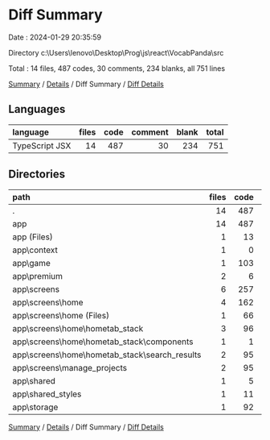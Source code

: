 # Diff Summary

Date : 2024-01-29 20:35:59

Directory c:\\Users\\lenovo\\Desktop\\Prog\\js\\react\\VocabPanda\\src

Total : 14 files,  487 codes, 30 comments, 234 blanks, all 751 lines

[Summary](results.md) / [Details](details.md) / Diff Summary / [Diff Details](diff-details.md)

## Languages
| language | files | code | comment | blank | total |
| :--- | ---: | ---: | ---: | ---: | ---: |
| TypeScript JSX | 14 | 487 | 30 | 234 | 751 |

## Directories
| path | files | code | comment | blank | total |
| :--- | ---: | ---: | ---: | ---: | ---: |
| . | 14 | 487 | 30 | 234 | 751 |
| app | 14 | 487 | 30 | 234 | 751 |
| app (Files) | 1 | 13 | 3 | 5 | 21 |
| app\\context | 1 | 0 | 1 | 1 | 2 |
| app\\game | 1 | 103 | 6 | 76 | 185 |
| app\\premium | 2 | 6 | 0 | 0 | 6 |
| app\\screens | 6 | 257 | 18 | 105 | 380 |
| app\\screens\\home | 4 | 162 | 12 | 80 | 254 |
| app\\screens\\home (Files) | 1 | 66 | 6 | 53 | 125 |
| app\\screens\\home\\hometab_stack | 3 | 96 | 6 | 27 | 129 |
| app\\screens\\home\\hometab_stack\\components | 1 | 1 | 0 | 0 | 1 |
| app\\screens\\home\\hometab_stack\\search_results | 2 | 95 | 6 | 27 | 128 |
| app\\screens\\manage_projects | 2 | 95 | 6 | 25 | 126 |
| app\\shared | 1 | 5 | 0 | 0 | 5 |
| app\\shared_styles | 1 | 11 | 0 | 1 | 12 |
| app\\storage | 1 | 92 | 2 | 46 | 140 |

[Summary](results.md) / [Details](details.md) / Diff Summary / [Diff Details](diff-details.md)